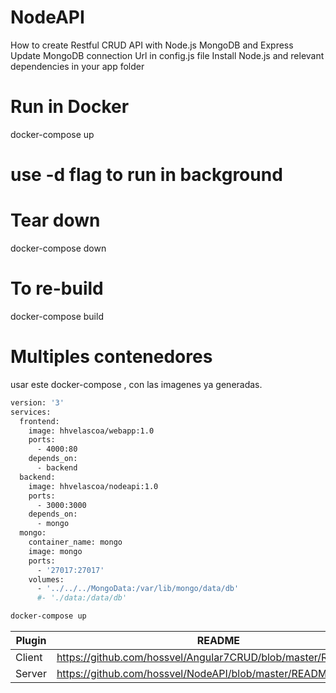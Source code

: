 # NodeAPI
How to create Restful CRUD API with Node.js MongoDB and Express
Update MongoDB connection Url in config.js file
Install Node.js and relevant dependencies in your app folder
# Run in Docker
docker-compose up
# use -d flag to run in background
# Tear down
docker-compose down
# To re-build
docker-compose build
# Multiples contenedores
usar este docker-compose , con las imagenes ya generadas.  
```sh
version: '3'
services:
  frontend:    
    image: hhvelascoa/webapp:1.0
    ports:
      - 4000:80
    depends_on:
      - backend
  backend:
    image: hhvelascoa/nodeapi:1.0
    ports:
      - 3000:3000
    depends_on:
      - mongo
  mongo:
    container_name: mongo
    image: mongo
    ports:
      - '27017:27017'
    volumes:
      - '../../../MongoData:/var/lib/mongo/data/db'
      #- './data:/data/db'
```
```sh
docker-compose up 
```
| Plugin | README |
| ------ | ------ |
| Client | https://github.com/hossvel/Angular7CRUD/blob/master/README.md|
| Server | https://github.com/hossvel/NodeAPI/blob/master/README.md|

